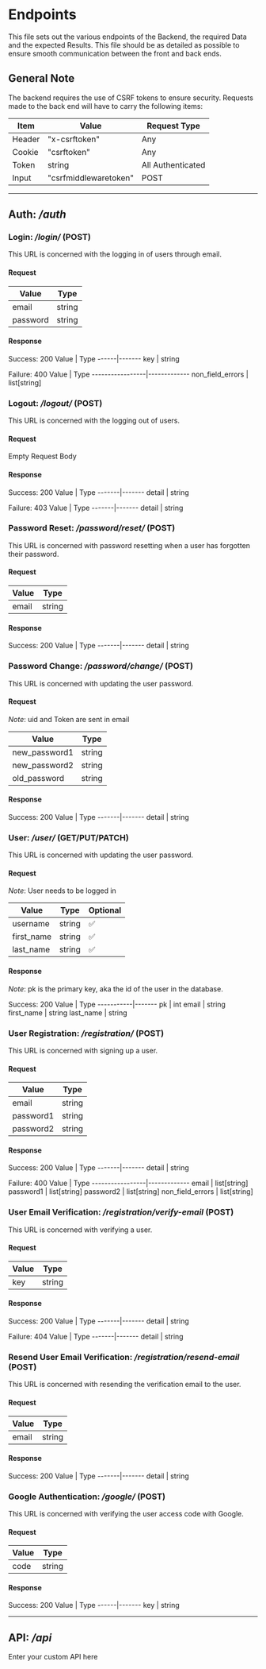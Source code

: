 # Endpoints

This file sets out the various endpoints of the Backend, the required Data and the expected Results. This file should be as detailed as possible to ensure smooth communication between the front and back ends.

## General Note

The backend requires the use of CSRF tokens to ensure security. Requests made to the back end will have to carry the following items:

| Item   | Value                 | Request Type      |
|--------|-----------------------|-------------------|
| Header | "x-csrftoken"         | Any               |
| Cookie | "csrftoken"           | Any               |
| Token  | string                | All Authenticated |
| Input  | "csrfmiddlewaretoken" | POST              |

---

<!-- markdownlint-disable-file MD024 -->

## Auth: _/auth_

### Login: _/login/_ (POST)

This URL is concerned with the logging in of users through email.

#### Request

| Value    | Type   |
|----------|--------|
| email    | string |
| password | string |

#### Response

Success: 200
Value | Type
------|-------
key   | string

Failure: 400
Value            | Type
-----------------|-------------
non_field_errors | list[string]

### Logout: _/logout/_ (POST)

This URL is concerned with the logging out of users.

#### Request

Empty Request Body

#### Response

Success: 200
Value  | Type
-------|-------
detail | string

Failure: 403
Value  | Type
-------|-------
detail | string

### Password Reset: _/password/reset/_ (POST)

This URL is concerned with password resetting when a user has forgotten their password.

#### Request

| Value | Type   |
|-------|--------|
| email | string |

#### Response

Success: 200
Value  | Type
-------|-------
detail | string

### Password Change: _/password/change/_ (POST)

This URL is concerned with updating the user password.

#### Request

_Note_: uid and Token are sent in email

| Value         | Type   |
|---------------|--------|
| new_password1 | string |
| new_password2 | string |
| old_password  | string |

#### Response

Success: 200
Value  | Type
-------|-------
detail | string

### User: _/user/_ (GET/PUT/PATCH)

This URL is concerned with updating the user password.

#### Request

_Note_: User needs to be logged in

| Value      | Type   | Optional |
|------------|--------|----------|
| username   | string | ✅        |
| first_name | string | ✅        |
| last_name  | string | ✅        |

#### Response

_Note_: pk is the primary key, aka the id of the user in the database.

Success: 200
Value      | Type
-----------|-------
pk         | int
email      | string
first_name | string
last_name  | string

### User Registration: _/registration/_ (POST)

This URL is concerned with signing up a user.

#### Request

| Value     | Type   |
|-----------|--------|
| email     | string |
| password1 | string |
| password2 | string |

#### Response

Success: 200
Value  | Type
-------|-------
detail | string

Failure: 400
Value            | Type
-----------------|-------------
email            | list[string]
password1        | list[string]
password2        | list[string]
non_field_errors | list[string]

### User Email Verification: _/registration/verify-email_ (POST)

This URL is concerned with verifying a user.

#### Request

| Value | Type   |
|-------|--------|
| key   | string |

#### Response

Success: 200
Value  | Type
-------|-------
detail | string

Failure: 404
Value  | Type
-------|-------
detail | string

### Resend User Email Verification: _/registration/resend-email_ (POST)

This URL is concerned with resending the verification email to the user.

#### Request

| Value | Type   |
|-------|--------|
| email | string |

#### Response

Success: 200
Value  | Type
-------|-------
detail | string

### Google Authentication: _/google/_ (POST)

This URL is concerned with verifying the user access code with Google.

#### Request

| Value | Type   |
|-------|--------|
| code  | string |

#### Response

Success: 200
Value | Type
------|-------
key   | string

---

## API: _/api_

Enter your custom API here
